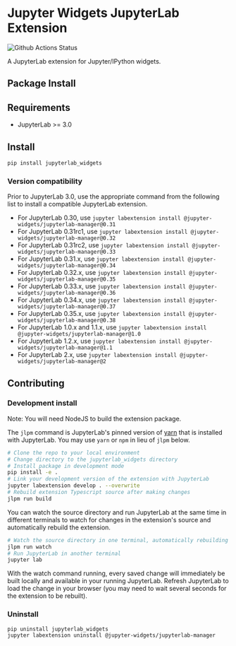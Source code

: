 Jupyter Widgets JupyterLab Extension
====================================

![Github Actions Status](https://github.com/jupyter-widgets/ipywidgets/workflows/Build/badge.svg)

A JupyterLab extension for Jupyter/IPython widgets.

Package Install
---------------



## Requirements

* JupyterLab >= 3.0

## Install

```bash
pip install jupyterlab_widgets
```


### Version compatibility

Prior to JupyterLab 3.0, use the appropriate command from the following list
to install a compatible JupyterLab extension.

* For JupyterLab 0.30, use `jupyter labextension install @jupyter-widgets/jupyterlab-manager@0.31`
* For JupyterLab 0.31rc1, use `jupyter labextension install @jupyter-widgets/jupyterlab-manager@0.32`
* For JupyterLab 0.31rc2, use `jupyter labextension install @jupyter-widgets/jupyterlab-manager@0.33`
* For JupyterLab 0.31.x, use `jupyter labextension install @jupyter-widgets/jupyterlab-manager@0.34`
* For JupyterLab 0.32.x, use `jupyter labextension install @jupyter-widgets/jupyterlab-manager@0.35`
* For JupyterLab 0.33.x, use `jupyter labextension install @jupyter-widgets/jupyterlab-manager@0.36`
* For JupyterLab 0.34.x, use `jupyter labextension install @jupyter-widgets/jupyterlab-manager@0.37`
* For JupyterLab 0.35.x, use `jupyter labextension install @jupyter-widgets/jupyterlab-manager@0.38`
* For JupyterLab 1.0.x and 1.1.x, use `jupyter labextension install @jupyter-widgets/jupyterlab-manager@1.0`
* For JupyterLab 1.2.x, use `jupyter labextension install @jupyter-widgets/jupyterlab-manager@1.1`
* For JupyterLab 2.x, use `jupyter labextension install @jupyter-widgets/jupyterlab-manager@2`



## Contributing

### Development install

Note: You will need NodeJS to build the extension package.

The `jlpm` command is JupyterLab's pinned version of
[yarn](https://yarnpkg.com/) that is installed with JupyterLab. You may use
`yarn` or `npm` in lieu of `jlpm` below.

```bash
# Clone the repo to your local environment
# Change directory to the jupyterlab_widgets directory
# Install package in development mode
pip install -e .
# Link your development version of the extension with JupyterLab
jupyter labextension develop . --overwrite
# Rebuild extension Typescript source after making changes
jlpm run build
```

You can watch the source directory and run JupyterLab at the same time in different terminals to watch for changes in the extension's source and automatically rebuild the extension.

```bash
# Watch the source directory in one terminal, automatically rebuilding when needed
jlpm run watch
# Run JupyterLab in another terminal
jupyter lab
```

With the watch command running, every saved change will immediately be built locally and available in your running JupyterLab. Refresh JupyterLab to load the change in your browser (you may need to wait several seconds for the extension to be rebuilt).

### Uninstall

```bash
pip uninstall jupyterlab_widgets
jupyter labextension uninstall @jupyter-widgets/jupyterlab-manager
```
